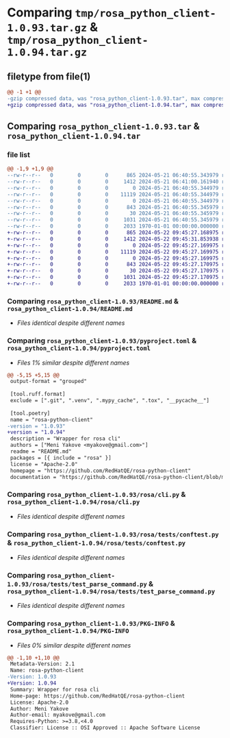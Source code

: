 # Comparing `tmp/rosa_python_client-1.0.93.tar.gz` & `tmp/rosa_python_client-1.0.94.tar.gz`

## filetype from file(1)

```diff
@@ -1 +1 @@
-gzip compressed data, was "rosa_python_client-1.0.93.tar", max compression
+gzip compressed data, was "rosa_python_client-1.0.94.tar", max compression
```

## Comparing `rosa_python_client-1.0.93.tar` & `rosa_python_client-1.0.94.tar`

### file list

```diff
@@ -1,9 +1,9 @@
--rw-r--r--   0        0        0      865 2024-05-21 06:40:55.343979 rosa_python_client-1.0.93/README.md
--rw-r--r--   0        0        0     1412 2024-05-21 06:41:00.161940 rosa_python_client-1.0.93/pyproject.toml
--rw-r--r--   0        0        0        0 2024-05-21 06:40:55.344979 rosa_python_client-1.0.93/rosa/__init__.py
--rw-r--r--   0        0        0    11119 2024-05-21 06:40:55.344979 rosa_python_client-1.0.93/rosa/cli.py
--rw-r--r--   0        0        0        0 2024-05-21 06:40:55.344979 rosa_python_client-1.0.93/rosa/tests/__init__.py
--rw-r--r--   0        0        0      843 2024-05-21 06:40:55.345979 rosa_python_client-1.0.93/rosa/tests/conftest.py
--rw-r--r--   0        0        0       30 2024-05-21 06:40:55.345979 rosa_python_client-1.0.93/rosa/tests/const.py
--rw-r--r--   0        0        0     1031 2024-05-21 06:40:55.345979 rosa_python_client-1.0.93/rosa/tests/test_parse_command.py
--rw-r--r--   0        0        0     2033 1970-01-01 00:00:00.000000 rosa_python_client-1.0.93/PKG-INFO
+-rw-r--r--   0        0        0      865 2024-05-22 09:45:27.168975 rosa_python_client-1.0.94/README.md
+-rw-r--r--   0        0        0     1412 2024-05-22 09:45:31.853938 rosa_python_client-1.0.94/pyproject.toml
+-rw-r--r--   0        0        0        0 2024-05-22 09:45:27.169975 rosa_python_client-1.0.94/rosa/__init__.py
+-rw-r--r--   0        0        0    11119 2024-05-22 09:45:27.169975 rosa_python_client-1.0.94/rosa/cli.py
+-rw-r--r--   0        0        0        0 2024-05-22 09:45:27.169975 rosa_python_client-1.0.94/rosa/tests/__init__.py
+-rw-r--r--   0        0        0      843 2024-05-22 09:45:27.170975 rosa_python_client-1.0.94/rosa/tests/conftest.py
+-rw-r--r--   0        0        0       30 2024-05-22 09:45:27.170975 rosa_python_client-1.0.94/rosa/tests/const.py
+-rw-r--r--   0        0        0     1031 2024-05-22 09:45:27.170975 rosa_python_client-1.0.94/rosa/tests/test_parse_command.py
+-rw-r--r--   0        0        0     2033 1970-01-01 00:00:00.000000 rosa_python_client-1.0.94/PKG-INFO
```

### Comparing `rosa_python_client-1.0.93/README.md` & `rosa_python_client-1.0.94/README.md`

 * *Files identical despite different names*

### Comparing `rosa_python_client-1.0.93/pyproject.toml` & `rosa_python_client-1.0.94/pyproject.toml`

 * *Files 1% similar despite different names*

```diff
@@ -5,15 +5,15 @@
 output-format = "grouped"
 
 [tool.ruff.format]
 exclude = [".git", ".venv", ".mypy_cache", ".tox", "__pycache__"]
 
 [tool.poetry]
 name = "rosa-python-client"
-version = "1.0.93"
+version = "1.0.94"
 description = "Wrapper for rosa cli"
 authors = ["Meni Yakove <myakove@gmail.com>"]
 readme = "README.md"
 packages = [{ include = "rosa" }]
 license = "Apache-2.0"
 homepage = "https://github.com/RedHatQE/rosa-python-client"
 documentation = "https://github.com/RedHatQE/rosa-python-client/blob/main/README.md"
```

### Comparing `rosa_python_client-1.0.93/rosa/cli.py` & `rosa_python_client-1.0.94/rosa/cli.py`

 * *Files identical despite different names*

### Comparing `rosa_python_client-1.0.93/rosa/tests/conftest.py` & `rosa_python_client-1.0.94/rosa/tests/conftest.py`

 * *Files identical despite different names*

### Comparing `rosa_python_client-1.0.93/rosa/tests/test_parse_command.py` & `rosa_python_client-1.0.94/rosa/tests/test_parse_command.py`

 * *Files identical despite different names*

### Comparing `rosa_python_client-1.0.93/PKG-INFO` & `rosa_python_client-1.0.94/PKG-INFO`

 * *Files 0% similar despite different names*

```diff
@@ -1,10 +1,10 @@
 Metadata-Version: 2.1
 Name: rosa-python-client
-Version: 1.0.93
+Version: 1.0.94
 Summary: Wrapper for rosa cli
 Home-page: https://github.com/RedHatQE/rosa-python-client
 License: Apache-2.0
 Author: Meni Yakove
 Author-email: myakove@gmail.com
 Requires-Python: >=3.8,<4.0
 Classifier: License :: OSI Approved :: Apache Software License
```

